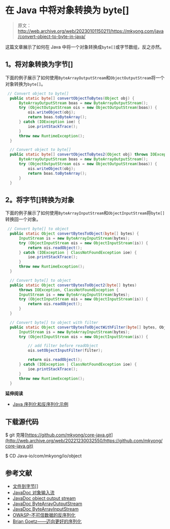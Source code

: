 # 在 Java 中将对象转换为 byte[]

> 原文：<http://web.archive.org/web/20230101150211/https://mkyong.com/java/convert-object-to-byte-in-java/>

这篇文章展示了如何在 Java 中将一个对象转换成`byte[]`或字节数组，反之亦然。

## 1。将对象转换为字节[]

下面的例子展示了如何使用`ByteArrayOutputStream`和`ObjectOutputStream`将一个对象转换为`byte[]`。

```java
 // Convert object to byte[]
  public static byte[] convertObjectToBytes(Object obj) {
      ByteArrayOutputStream boas = new ByteArrayOutputStream();
      try (ObjectOutputStream ois = new ObjectOutputStream(boas)) {
          ois.writeObject(obj);
          return boas.toByteArray();
      } catch (IOException ioe) {
          ioe.printStackTrace();
      }
      throw new RuntimeException();
  }

  // Convert object to byte[]
  public static byte[] convertObjectToBytes2(Object obj) throws IOException {
      ByteArrayOutputStream boas = new ByteArrayOutputStream();
      try (ObjectOutputStream ois = new ObjectOutputStream(boas)) {
          ois.writeObject(obj);
          return boas.toByteArray();
      }
  } 
```

## 2。将字节[]转换为对象

下面的例子展示了如何使用`ByteArrayInputStream`和`ObjectInputStream`将`byte[]`转换回一个对象。

```java
 // Convert byte[] to object
  public static Object convertBytesToObject(byte[] bytes) {
      InputStream is = new ByteArrayInputStream(bytes);
      try (ObjectInputStream ois = new ObjectInputStream(is)) {
          return ois.readObject();
      } catch (IOException | ClassNotFoundException ioe) {
          ioe.printStackTrace();
      }
      throw new RuntimeException();
  }

  // Convert byte[] to object
  public static Object convertBytesToObject2(byte[] bytes)
      throws IOException, ClassNotFoundException {
      InputStream is = new ByteArrayInputStream(bytes);
      try (ObjectInputStream ois = new ObjectInputStream(is)) {
          return ois.readObject();
      }
  }

  // Convert byte[] to object with filter
  public static Object convertBytesToObjectWithFilter(byte[] bytes, ObjectInputFilter filter) {
      InputStream is = new ByteArrayInputStream(bytes);
      try (ObjectInputStream ois = new ObjectInputStream(is)) {

          // add filter before readObject
          ois.setObjectInputFilter(filter);

          return ois.readObject();
      } catch (IOException | ClassNotFoundException ioe) {
          ioe.printStackTrace();
      }
      throw new RuntimeException();
  } 
```

**延伸阅读**

*   [Java 序列化和反序列化示例](http://web.archive.org/web/20221230032550/https://mkyong.com/java/java-serialization-examples/)

## 下载源代码

$ git 克隆[https://github.com/mkyong/core-java.git](http://web.archive.org/web/20221230032550/https://github.com/mkyong/core-java.git)

$ CD Java-io/com/mkyong/io/object

## 参考文献

*   [文件到字节[]](http://web.archive.org/web/20221230032550/https://mkyong.com/java/how-to-convert-file-into-an-array-of-bytes/)
*   [JavaDoc 对象输入流](http://web.archive.org/web/20221230032550/https://docs.oracle.com/en/java/javase/17/docs/api/java.base/java/io/ObjectInputStream.html)
*   [JavaDoc object output stream](http://web.archive.org/web/20221230032550/https://docs.oracle.com/en/java/javase/17/docs/api/java.base/java/io/ObjectOutputStream.html)
*   [JavaDoc ByteArrayOutputStream](http://web.archive.org/web/20221230032550/https://docs.oracle.com/en/java/javase/17/docs/api/java.base/java/io/ByteArrayOutputStream.html)
*   [JavaDoc ByteArrayInputStream](http://web.archive.org/web/20221230032550/https://docs.oracle.com/en/java/javase/17/docs/api/java.base/java/io/ByteArrayInputStream.html)
*   [OWASP–不可信数据的反序列化](http://web.archive.org/web/20221230032550/https://owasp.org/www-community/vulnerabilities/Deserialization_of_untrusted_data)
*   [Brian Goetz——迈向更好的序列化](http://web.archive.org/web/20221230032550/https://cr.openjdk.java.net/~briangoetz/amber/serialization.html)

<input type="hidden" id="mkyong-current-postId" value="17028">
